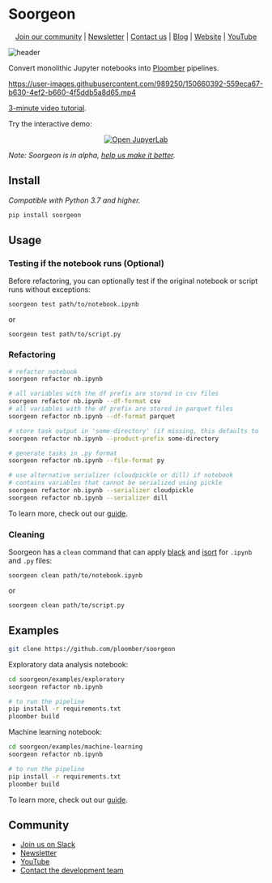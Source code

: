 # Soorgeon

<p align="center">
  <a href="https://ploomber.io/community">Join our community</a>
  |
  <a href="https://www.getrevue.co/profile/ploomber">Newsletter</a>
  |
  <a href="mailto:contact@ploomber.io">Contact us</a>
  |
  <a href="https://ploomber.io/">Blog</a>
  |  
  <a href="https://www.ploomber.io">Website</a>
  |
  <a href="https://www.youtube.com/channel/UCaIS5BMlmeNQE4-Gn0xTDXQ">YouTube</a>
</p>


![header](_static/header.png)

Convert monolithic Jupyter notebooks into [Ploomber](https://github.com/ploomber/ploomber) pipelines.

https://user-images.githubusercontent.com/989250/150660392-559eca67-b630-4ef2-b660-4f5ddb5a8d65.mp4

[3-minute video tutorial](https://www.youtube.com/watch?v=EJecqsZBr3Q).

Try the interactive demo:

<p align="center">
  <a href="https://mybinder.org/v2/gh/ploomber/binder-env/main?urlpath=git-pull%3Frepo%3Dhttps%253A%252F%252Fgithub.com%252Fploomber%252Fprojects%26urlpath%3Dlab%252Ftree%252Fprojects%252Fguides/refactor%252FREADME.ipynb%26branch%3Dmaster"> <img src="_static/open-jupyterlab.svg" alt="Open JupyerLab"> </a>
</p>


*Note: Soorgeon is in alpha, [help us make it better](CONTRIBUTING.md).*

## Install

*Compatible with Python 3.7 and higher.*

```sh
pip install soorgeon
```

## Usage

### Testing if the notebook runs (Optional)

Before refactoring, you can optionally test if the original notebook or script runs without exceptions:

```
soorgeon test path/to/notebook.ipynb
```

or

```
soorgeon test path/to/script.py
```

### Refactoring

```sh
# refactor notebook
soorgeon refactor nb.ipynb

# all variables with the df prefix are stored in csv files
soorgeon refactor nb.ipynb --df-format csv
# all variables with the df prefix are stored in parquet files
soorgeon refactor nb.ipynb --df-format parquet

# store task output in 'some-directory' (if missing, this defaults to 'output')
soorgeon refactor nb.ipynb --product-prefix some-directory

# generate tasks in .py format
soorgeon refactor nb.ipynb --file-format py

# use alternative serializer (cloudpickle or dill) if notebook 
# contains variables that cannot be serialized using pickle 
soorgeon refactor nb.ipynb --serializer cloudpickle
soorgeon refactor nb.ipynb --serializer dill
```

To learn more, check out our [guide](doc/guide.md).

### Cleaning

Soorgeon has a `clean` command that can apply [black](https://github.com/psf/black) and [isort](https://github.com/PyCQA/isort) for `.ipynb` and `.py` files:

```
soorgeon clean path/to/notebook.ipynb
```

or

```
soorgeon clean path/to/script.py
```

## Examples

```sh
git clone https://github.com/ploomber/soorgeon
```

Exploratory data analysis notebook:

```sh
cd soorgeon/examples/exploratory
soorgeon refactor nb.ipynb

# to run the pipeline
pip install -r requirements.txt
ploomber build
```

Machine learning notebook:

```sh
cd soorgeon/examples/machine-learning
soorgeon refactor nb.ipynb

# to run the pipeline
pip install -r requirements.txt
ploomber build
```

To learn more, check out our [guide](doc/guide.md).

## Community

* [Join us on Slack](https://ploomber.io/community)
* [Newsletter](https://www.getrevue.co/profile/ploomber)
* [YouTube](https://www.youtube.com/channel/UCaIS5BMlmeNQE4-Gn0xTDXQ)
* [Contact the development team](mailto:contact@ploomber.io)
